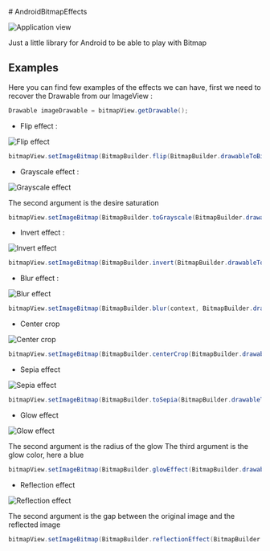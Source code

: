 # AndroidBitmapEffects

![Application view](https://github.com/1ud0v1c/AndroidBitmapEffects/raw/master/screenshots/application.png "")

Just a little library for Android to be able to play with Bitmap 

## Examples 

Here you can find few examples of the effects we can have, first we need to recover the Drawable from our ImageView :

```java
Drawable imageDrawable = bitmapView.getDrawable();
```

- Flip effect :

![Flip effect](https://github.com/1ud0v1c/AndroidBitmapEffects/raw/master/screenshots/flip.png "")

```java
bitmapView.setImageBitmap(BitmapBuilder.flip(BitmapBuilder.drawableToBitmap(imageDrawable)));
```

- Grayscale effect :

![Grayscale effect](https://github.com/1ud0v1c/AndroidBitmapEffects/raw/master/screenshots/grayscale.png "")

The second argument is the desire saturation

```java
bitmapView.setImageBitmap(BitmapBuilder.toGrayscale(BitmapBuilder.drawableToBitmap(imageDrawable), 0.2f));
```

- Invert effect :

![Invert effect](https://github.com/1ud0v1c/AndroidBitmapEffects/raw/master/screenshots/invert.png "")

```java
bitmapView.setImageBitmap(BitmapBuilder.invert(BitmapBuilder.drawableToBitmap(imageDrawable)));
```

- Blur effect : 

![Blur effect](https://github.com/1ud0v1c/AndroidBitmapEffects/raw/master/screenshots/blur.png "")

```java
bitmapView.setImageBitmap(BitmapBuilder.blur(context, BitmapBuilder.drawableToBitmap(imageDrawable)));
```

- Center crop

![Center crop](https://github.com/1ud0v1c/AndroidBitmapEffects/raw/master/screenshots/cropcenter.png "")

```java
bitmapView.setImageBitmap(BitmapBuilder.centerCrop(BitmapBuilder.drawableToBitmap(imageDrawable)));
```

- Sepia effect

![Sepia effect](https://github.com/1ud0v1c/AndroidBitmapEffects/raw/master/screenshots/sepia.png "")

```java
bitmapView.setImageBitmap(BitmapBuilder.toSepia(BitmapBuilder.drawableToBitmap(imageDrawable)));			    
```

- Glow effect 

![Glow effect](https://github.com/1ud0v1c/AndroidBitmapEffects/raw/master/screenshots/glow.png "")

The second argument is the radius of the glow
The third argument is the glow color, here a blue 

```java
bitmapView.setImageBitmap(BitmapBuilder.glowEffect(BitmapBuilder.drawableToBitmap(imageDrawable), 40, 0xFF25BBEF));
```

- Reflection effect

![Reflection effect](https://github.com/1ud0v1c/AndroidBitmapEffects/raw/master/screenshots/reflection.png "")

The second argument is the gap between the original image and the reflected image 

```java
bitmapView.setImageBitmap(BitmapBuilder.reflectionEffect(BitmapBuilder.drawableToBitmap(imageDrawable), 4));
```
